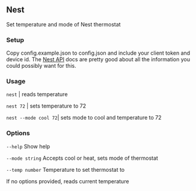 ## Nest
Set temperature and mode of Nest thermostat

### Setup
Copy config.example.json to config.json and include your client token and device id. The [Nest API](https://developers.nest.com/guides/api/thermostat-guide) docs are pretty good about all the information you could possibly want for this.

### Usage
`nest`               | reads temperature

`nest 72`            | sets temperature to 72

`nest --mode cool 72`| sets mode to cool and temperature to 72

### Options
`--help`               Show help

`--mode string`        Accepts cool or heat, sets mode of thermostat

`--temp number`        Temperature to set thermostat to

If no options provided, reads current temperature
